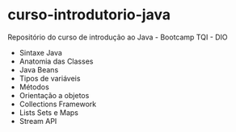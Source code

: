 # curso-introdutorio-java
Repositório do curso de introdução ao Java - Bootcamp TQI - DIO

 - Sintaxe Java
 - Anatomia das Classes
 - Java Beans
 - Tipos de variáveis
 - Métodos
 - Orientação a objetos
 - Collections Framework
 - Lists Sets e Maps
 - Stream API
